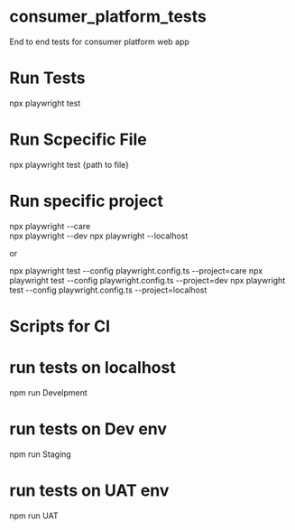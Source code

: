 # consumer_platform_tests
End to end tests for consumer platform web app

# Run Tests
npx playwright test 

# Run Scpecific File
npx playwright test {path to file}

# Run specific project
npx playwright --care      
npx playwright --dev
npx playwright --localhost

or  

npx playwright test --config playwright.config.ts --project=care
npx playwright test --config playwright.config.ts --project=dev
npx playwright test --config playwright.config.ts --project=localhost

# Scripts for CI 

# run tests on localhost
npm run Develpment
# run tests on Dev env
npm run Staging
# run tests on UAT env
npm run UAT
